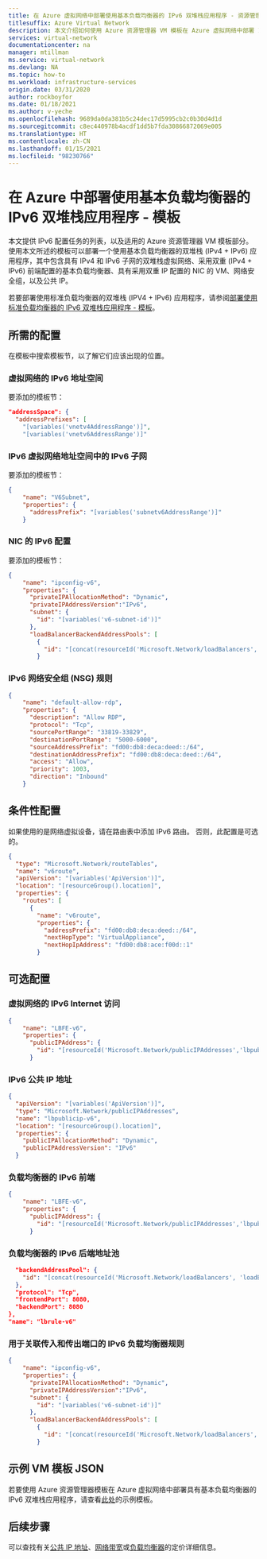 ```yaml
---
title: 在 Azure 虚拟网络中部署使用基本负载均衡器的 IPv6 双堆栈应用程序 - 资源管理器模板
titlesuffix: Azure Virtual Network
description: 本文介绍如何使用 Azure 资源管理器 VM 模板在 Azure 虚拟网络中部署 IPv6 双堆栈应用程序。
services: virtual-network
documentationcenter: na
manager: mtillman
ms.service: virtual-network
ms.devlang: NA
ms.topic: how-to
ms.workload: infrastructure-services
origin.date: 03/31/2020
author: rockboyfor
ms.date: 01/18/2021
ms.author: v-yeche
ms.openlocfilehash: 9689da0da381b5c24dec17d5995cb2c0b30d4d1d
ms.sourcegitcommit: c8ec440978b4acdf1dd5b7fda30866872069e005
ms.translationtype: HT
ms.contentlocale: zh-CN
ms.lasthandoff: 01/15/2021
ms.locfileid: "98230766"
---
```

# <a name="deploy-an-ipv6-dual-stack-application-with-basic-load-balancer-in-azure---template"></a>在 Azure 中部署使用基本负载均衡器的 IPv6 双堆栈应用程序 - 模板

本文提供 IPv6 配置任务的列表，以及适用的 Azure 资源管理器 VM 模板部分。 使用本文所述的模板可以部署一个使用基本负载均衡器的双堆栈 (IPv4 + IPv6) 应用程序，其中包含具有 IPv4 和 IPv6 子网的双堆栈虚拟网络、采用双重 (IPv4 + IPv6) 前端配置的基本负载均衡器、具有采用双重 IP 配置的 NIC 的 VM、网络安全组，以及公共 IP。

若要部署使用标准负载均衡器的双堆栈 (IPV4 + IPv6) 应用程序，请参阅[部署使用标准负载均衡器的 IPv6 双堆栈应用程序 - 模板](ipv6-configure-standard-load-balancer-template-json.md)。

## <a name="required-configurations"></a>所需的配置

在模板中搜索模板节，以了解它们应该出现的位置。

### <a name="ipv6-addressspace-for-the-virtual-network"></a>虚拟网络的 IPv6 地址空间

要添加的模板节：

```JSON
"addressSpace": {
  "addressPrefixes": [
    "[variables('vnetv4AddressRange')]",
    "[variables('vnetv6AddressRange')]"    
```

### <a name="ipv6-subnet-within-the-ipv6-virtual-network-addressspace"></a>IPv6 虚拟网络地址空间中的 IPv6 子网

要添加的模板节：
```JSON
{
    "name": "V6Subnet",
    "properties": {
      "addressPrefix": "[variables('subnetv6AddressRange')]"
    }

```

### <a name="ipv6-configuration-for-the-nic"></a>NIC 的 IPv6 配置

要添加的模板节：
```JSON
{
    "name": "ipconfig-v6",
    "properties": {
      "privateIPAllocationMethod": "Dynamic",
      "privateIPAddressVersion":"IPv6",
      "subnet": {
        "id": "[variables('v6-subnet-id')]"
      },
      "loadBalancerBackendAddressPools": [
        {
          "id": "[concat(resourceId('Microsoft.Network/loadBalancers','loadBalancer'),'/backendAddressPools/LBBAP-v6')]"
        }
```

### <a name="ipv6-network-security-group-nsg-rules"></a>IPv6 网络安全组 (NSG) 规则

```JSON
{
    "name": "default-allow-rdp",
    "properties": {
      "description": "Allow RDP",
      "protocol": "Tcp",
      "sourcePortRange": "33819-33829",
      "destinationPortRange": "5000-6000",
      "sourceAddressPrefix": "fd00:db8:deca:deed::/64",
      "destinationAddressPrefix": "fd00:db8:deca:deed::/64",
      "access": "Allow",
      "priority": 1003,
      "direction": "Inbound"
    }
```

## <a name="conditional-configuration"></a>条件性配置

如果使用的是网络虚拟设备，请在路由表中添加 IPv6 路由。 否则，此配置是可选的。

```JSON
{
  "type": "Microsoft.Network/routeTables",
  "name": "v6route",
  "apiVersion": "[variables('ApiVersion')]",
  "location": "[resourceGroup().location]",
  "properties": {
    "routes": [
      {
        "name": "v6route",
        "properties": {
          "addressPrefix": "fd00:db8:deca:deed::/64",
          "nextHopType": "VirtualAppliance",
          "nextHopIpAddress": "fd00:db8:ace:f00d::1"
        }
```

## <a name="optional-configuration"></a>可选配置

### <a name="ipv6-internet-access-for-the-virtual-network"></a>虚拟网络的 IPv6 Internet 访问

```JSON
{
    "name": "LBFE-v6",
    "properties": {
      "publicIPAddress": {
        "id": "[resourceId('Microsoft.Network/publicIPAddresses','lbpublicip-v6')]"
      }
```

### <a name="ipv6-public-ip-addresses"></a>IPv6 公共 IP 地址

```JSON
{
  "apiVersion": "[variables('ApiVersion')]",
  "type": "Microsoft.Network/publicIPAddresses",
  "name": "lbpublicip-v6",
  "location": "[resourceGroup().location]",
  "properties": {
    "publicIPAllocationMethod": "Dynamic",
    "publicIPAddressVersion": "IPv6"
  }
```

### <a name="ipv6-front-end-for-load-balancer"></a>负载均衡器的 IPv6 前端

```JSON
{
    "name": "LBFE-v6",
    "properties": {
      "publicIPAddress": {
        "id": "[resourceId('Microsoft.Network/publicIPAddresses','lbpublicip-v6')]"
      }
```

### <a name="ipv6-back-end-address-pool-for-load-balancer"></a>负载均衡器的 IPv6 后端地址池

```JSON
  "backendAddressPool": {
    "id": "[concat(resourceId('Microsoft.Network/loadBalancers', 'loadBalancer'), '/backendAddressPools/LBBAP-v6')]"
  },
  "protocol": "Tcp",
  "frontendPort": 8080,
  "backendPort": 8080
},
"name": "lbrule-v6"
```

### <a name="ipv6-load-balancer-rules-to-associate-incoming-and-outgoing-ports"></a>用于关联传入和传出端口的 IPv6 负载均衡器规则

```JSON
{
    "name": "ipconfig-v6",
    "properties": {
      "privateIPAllocationMethod": "Dynamic",
      "privateIPAddressVersion":"IPv6",
      "subnet": {
        "id": "[variables('v6-subnet-id')]"
      },
      "loadBalancerBackendAddressPools": [
        {
          "id": "[concat(resourceId('Microsoft.Network/loadBalancers','loadBalancer'),'/backendAddressPools/LBBAP-v6')]"
        }
```

## <a name="sample-vm-template-json"></a>示例 VM 模板 JSON
若要使用 Azure 资源管理器模板在 Azure 虚拟网络中部署具有基本负载均衡器的 IPv6 双堆栈应用程序，请查看[此处](https://github.com/Azure/azure-quickstart-templates/tree/master/ipv6-in-vnet/)的示例模板。

## <a name="next-steps"></a>后续步骤

可以查找有关[公共 IP 地址](https://www.azure.cn/pricing/details/ip-addresses/)、[网络带宽](https://www.azure.cn/pricing/details/data-transfer/)或[负载均衡器](https://www.azure.cn/pricing/details/load-balancer/)的定价详细信息。

<!-- Update_Description: update meta properties, wording update, update link -->